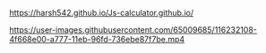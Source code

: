 https://harsh542.github.io/Js-calculator.github.io/


https://user-images.githubusercontent.com/65009685/116232108-4f668e00-a777-11eb-96fd-736ebe87f7be.mp4
